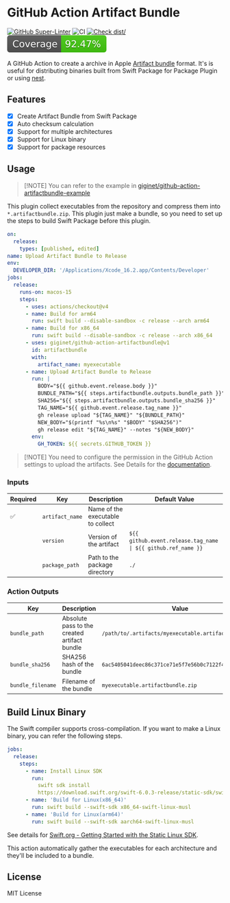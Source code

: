 # GitHub Action Artifact Bundle

[![GitHub Super-Linter](https://github.com/actions/typescript-action/actions/workflows/linter.yml/badge.svg)](https://github.com/super-linter/super-linter)
![CI](https://github.com/actions/typescript-action/actions/workflows/ci.yml/badge.svg)
[![Check dist/](https://github.com/actions/typescript-action/actions/workflows/check-dist.yml/badge.svg)](https://github.com/actions/typescript-action/actions/workflows/check-dist.yml)
[![Coverage](./badges/coverage.svg)](./badges/coverage.svg)

A GitHub Action to create a archive in Apple
[Artifact bundle](https://github.com/swiftlang/swift-evolution/blob/main/proposals/0305-swiftpm-binary-target-improvements.md#artifact-bundle)
format. It's is useful for distributing binaries built from Swift Package for
Package Plugin or using [nest](https://github.com/mtj0928/nest).

## Features

- [x] Create Artifact Bundle from Swift Package
- [x] Auto checksum calculation
- [x] Support for multiple architectures
- [x] Support for Linux binary
- [x] Support for package resources

## Usage

> [!NOTE] You can refer to the example in
> [giginet/github-action-artifactbundle-example](https://github.com/giginet/github-action-artifactbundle-example)

This plugin collect executables from the repository and compress them into
`*.artifactbundle.zip`. This plugin just make a bundle, so you need to set up
the steps to build Swift Package before this plugin.

```yaml
on:
  release:
    types: [published, edited]
name: Upload Artifact Bundle to Release
env:
  DEVELOPER_DIR: '/Applications/Xcode_16.2.app/Contents/Developer'
jobs:
  release:
    runs-on: macos-15
    steps:
      - uses: actions/checkout@v4
      - name: Build for arm64
        run: swift build --disable-sandbox -c release --arch arm64
      - name: Build for x86_64
        run: swift build --disable-sandbox -c release --arch x86_64
      - uses: giginet/github-action-artifactbundle@v1
        id: artifactbundle
        with:
          artifact_name: myexecutable
      - name: Upload Artifact Bundle to Release
        run: |
          BODY="${{ github.event.release.body }}"
          BUNDLE_PATH="${{ steps.artifactbundle.outputs.bundle_path }}"
          SHA256="${{ steps.artifactbundle.outputs.bundle_sha256 }}"
          TAG_NAME="${{ github.event.release.tag_name }}"
          gh release upload "${TAG_NAME}" "${BUNDLE_PATH}"
          NEW_BODY="$(printf "%s\n%s" "$BODY" "$SHA256")"
          gh release edit "${TAG_NAME}" --notes "${NEW_BODY}"
        env:
          GH_TOKEN: ${{ secrets.GITHUB_TOKEN }}
```

> [!NOTE] You need to configure the permission in the GitHub Action settings to
> upload the artifacts. See Details for the
> [documentation](https://docs.github.com/en/repositories/managing-your-repositorys-settings-and-features/enabling-features-for-your-repository/managing-github-actions-settings-for-a-repository#setting-the-permissions-of-the-github_token-for-your-repository).

### Inputs

| Required | Key             | Description                       | Default Value                                                 |
| -------- | --------------- | --------------------------------- | ------------------------------------------------------------- |
| ✅       | `artifact_name` | Name of the executable to collect |                                                               |
|          | `version`       | Version of the artifact           | `${{ github.event.release.tag_name \| ${{ github.ref_name }}` |
|          | `package_path`  | Path to the package directory     | `./`                                                          |

### Action Outputs

| Key               | Description                                  | Value                                                 |
| ----------------- | -------------------------------------------- | ----------------------------------------------------- |
| `bundle_path`     | Absolute pass to the created artifact bundle | `/path/to/.artifacts/myexecutable.artifactbundle.zip` |
| `bundle_sha256`   | SHA256 hash of the bundle                    | `6ac5405041deec86c371ce71e5f7e56b0c7122f4`            |
| `bundle_filename` | Filename of the bundle                       | `myexecutable.artifactbundle.zip`                     |

## Build Linux Binary

The Swift compiler supports cross-compilation. If you want to make a Linux
binary, you can refer the following steps.

```yaml
jobs:
  release:
    steps:
      - name: Install Linux SDK
        run:
          swift sdk install
          https://download.swift.org/swift-6.0.3-release/static-sdk/swift-6.0.3-RELEASE/swift-6.0.3-RELEASE_static-linux-0.0.1.artifactbundle.tar.gz
      - name: 'Build for Linux(x86_64)'
        run: swift build --swift-sdk x86_64-swift-linux-musl
      - name: 'Build for Linux(arm64)'
        run: swift build --swift-sdk aarch64-swift-linux-musl
```

See details for
[Swift.org - Getting Started with the Static Linux SDK](https://www.swift.org/documentation/articles/static-linux-getting-started.html).

This action automatically gather the executables for each architecture and
they'll be included to a bundle.

## License

MIT License
